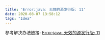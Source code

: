 ```yaml
---
title: 'Error:java: 无效的源发行版: 11'
date: 2020-08-07 13:58:12
tags: "Idea"
---
```

参考解决办法链接:
[Error:java: 无效的源发行版: 11](https://www.cnblogs.com/hui-run/p/11137296.html)